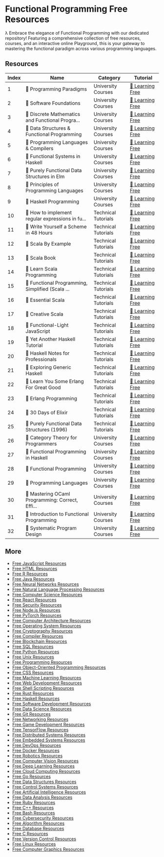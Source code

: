 # Functional Programming Free Resources

λ Embrace the elegance of Functional Programming with our dedicated repository! Featuring a comprehensive collection of free resources, courses, and an interactive online Playground, this is your gateway to mastering the functional paradigm across various programming languages.

## Resources

|   Index | Name                                            | Category            | Tutorial                                                                                                                      |
|---------|-------------------------------------------------|---------------------|-------------------------------------------------------------------------------------------------------------------------------|
|       1 | 📖 Programming Paradigms                         | University Courses  | [🔗 Learning Free](https://getvm.io/tutorials/csce-3193-programming-paradigms-university-of-arkansas-fayetteville)             |
|       2 | 📖 Software Foundations                          | University Courses  | [🔗 Learning Free](https://getvm.io/tutorials/cis-500-software-foundations-university-of-pennsylvania)                         |
|       3 | 📖 Discrete Mathematics and Functional Progra... | University Courses  | [🔗 Learning Free](https://getvm.io/tutorials/dmfp-discrete-mathematics-and-functional-programming-wheaton-college)            |
|       4 | 📖 Data Structures & Functional Programming      | University Courses  | [🔗 Learning Free](https://getvm.io/tutorials/cs-3110-data-structures-and-functional-programming-cornell-university)           |
|       5 | 📖 Programming Languages & Compilers             | University Courses  | [🔗 Learning Free](https://getvm.io/tutorials/cs-421-programming-languages-and-compilers-univ-of-illinois-urbana-champaign)    |
|       6 | 📖 Functional Systems in Haskell                 | University Courses  | [🔗 Learning Free](https://getvm.io/tutorials/cs-240h-functional-systems-in-haskell-stanford-university)                       |
|       7 | 📖 Purely Functional Data Structures in Elm      | University Courses  | [🔗 Learning Free](https://getvm.io/tutorials/cs-223-purely-functional-data-structures-in-elm-university-of-chicago)           |
|       8 | 📖 Principles of Programming Languages           | University Courses  | [🔗 Learning Free](https://getvm.io/tutorials/corsopl-principles-of-programming-languages-politecnico-di-milano)               |
|       9 | 📖 Haskell Programming                           | University Courses  | [🔗 Learning Free](https://getvm.io/tutorials/cis-194-introduction-to-haskell-penn-engineering)                                |
|      10 | 📖 How to implement regular expressions in fu... | Technical Tutorials | [🔗 Learning Free](https://getvm.io/tutorials/how-to-implement-regular-expressions-in-functional-javascript-using-derivatives) |
|      11 | 📖 Write Yourself a Scheme in 48 Hours           | Technical Tutorials | [🔗 Learning Free](https://getvm.io/tutorials/write-yourself-a-scheme-in-48-hours)                                             |
|      12 | 📖 Scala By Example                              | Technical Tutorials | [🔗 Learning Free](https://getvm.io/tutorials/scala-by-example)                                                                |
|      13 | 📖 Scala Book                                    | Technical Tutorials | [🔗 Learning Free](https://getvm.io/tutorials/scala-book)                                                                      |
|      14 | 📖 Learn Scala Programming                       | Technical Tutorials | [🔗 Learning Free](https://getvm.io/tutorials/hello-scala)                                                                     |
|      15 | 📖 Functional Programming, Simplified (Scala ... | Technical Tutorials | [🔗 Learning Free](https://getvm.io/tutorials/functional-programming-simplified-scala-edition)                                 |
|      16 | 📖 Essential Scala                               | Technical Tutorials | [🔗 Learning Free](https://getvm.io/tutorials/essential-scala)                                                                 |
|      17 | 📖 Creative Scala                                | Technical Tutorials | [🔗 Learning Free](https://getvm.io/tutorials/creative-scala)                                                                  |
|      18 | 📖 Functional-Light JavaScript                   | Technical Tutorials | [🔗 Learning Free](https://getvm.io/tutorials/functional-light-javascript)                                                     |
|      19 | 📖 Yet Another Haskell Tutorial                  | Technical Tutorials | [🔗 Learning Free](https://getvm.io/tutorials/yet-another-haskell-tutorial)                                                    |
|      20 | 📖 Haskell Notes for Professionals               | Technical Tutorials | [🔗 Learning Free](https://getvm.io/tutorials/haskell-notes-for-professionals)                                                 |
|      21 | 📖 Exploring Generic Haskell                     | Technical Tutorials | [🔗 Learning Free](https://getvm.io/tutorials/exploring-generic-haskell)                                                       |
|      22 | 📖 Learn You Some Erlang For Great Good          | Technical Tutorials | [🔗 Learning Free](https://getvm.io/tutorials/learn-you-some-erlang-for-great-good)                                            |
|      23 | 📖 Erlang Programming                            | Technical Tutorials | [🔗 Learning Free](https://getvm.io/tutorials/erlang-programming)                                                              |
|      24 | 📖 30 Days of Elixir                             | Technical Tutorials | [🔗 Learning Free](https://getvm.io/tutorials/30-days-of-elixir)                                                               |
|      25 | 📖 Purely Functional Data Structures (1996)      | Technical Tutorials | [🔗 Learning Free](https://getvm.io/tutorials/purely-functional-data-structures-1996)                                          |
|      26 | 📖 Category Theory for Programmers               | University Courses  | [🔗 Learning Free](https://getvm.io/tutorials/category-theory-for-programmers-2014-bartosz-milewski)                           |
|      27 | 📖 Functional Programming in Haskell             | University Courses  | [🔗 Learning Free](https://getvm.io/tutorials/functional-programming-in-haskell-iit-madras)                                    |
|      28 | 📖 Functional Programming                        | University Courses  | [🔗 Learning Free](https://getvm.io/tutorials/informatics-1-functional-programming-university-of-edinburgh)                    |
|      29 | 📖 Programming Languages                         | University Courses  | [🔗 Learning Free](https://getvm.io/tutorials/cse341-programming-languages-dan-grossman-spring-2013-university-of-washington)  |
|      30 | 📖 Mastering OCaml Programming: Correct, Effi... | University Courses  | [🔗 Learning Free](https://getvm.io/tutorials/ocaml-programming-correct-efficient-beautiful)                                   |
|      31 | 📖 Introduction to Functional Programming        | University Courses  | [🔗 Learning Free](https://getvm.io/tutorials/fp-101x-introduction-to-functional-programming-tu-delft)                         |
|      32 | 📖 Systematic Program Design                     | University Courses  | [🔗 Learning Free](https://getvm.io/tutorials/cpsc-110-systematic-program-design)                                              |

## More

- [Free JavaScript Resources](https://github.com/getvmio/free-javascript-resources)
- [Free HTML Resources](https://github.com/getvmio/free-html-resources)
- [Free R Resources](https://github.com/getvmio/free-r-resources)
- [Free Java Resources](https://github.com/getvmio/free-java-resources)
- [Free Neural Networks Resources](https://github.com/getvmio/free-neural-networks-resources)
- [Free Natural Language Processing Resources](https://github.com/getvmio/free-natural-language-processing-resources)
- [Free Computer Science Resources](https://github.com/getvmio/free-computer-science-resources)
- [Free React Resources](https://github.com/getvmio/free-react-resources)
- [Free Security Resources](https://github.com/getvmio/free-security-resources)
- [Free Node.js Resources](https://github.com/getvmio/free-node-js-resources)
- [Free PyTorch Resources](https://github.com/getvmio/free-pytorch-resources)
- [Free Computer Architecture Resources](https://github.com/getvmio/free-computer-architecture-resources)
- [Free Operating System Resources](https://github.com/getvmio/free-operating-system-resources)
- [Free Cryptography Resources](https://github.com/getvmio/free-cryptography-resources)
- [Free Compiler Resources](https://github.com/getvmio/free-compiler-resources)
- [Free Blockchain Resources](https://github.com/getvmio/free-blockchain-resources)
- [Free SQL Resources](https://github.com/getvmio/free-sql-resources)
- [Free Python Resources](https://github.com/getvmio/free-python-resources)
- [Free Unix Resources](https://github.com/getvmio/free-unix-resources)
- [Free Programming Resources](https://github.com/getvmio/free-programming-resources)
- [Free Object-Oriented Programming Resources](https://github.com/getvmio/free-object-oriented-programming-resources)
- [Free CSS Resources](https://github.com/getvmio/free-css-resources)
- [Free Machine Learning Resources](https://github.com/getvmio/free-machine-learning-resources)
- [Free Web Development Resources](https://github.com/getvmio/free-web-development-resources)
- [Free Shell Scripting Resources](https://github.com/getvmio/free-shell-scripting-resources)
- [Free Rust Resources](https://github.com/getvmio/free-rust-resources)
- [Free Haskell Resources](https://github.com/getvmio/free-haskell-resources)
- [Free Software Development Resources](https://github.com/getvmio/free-software-development-resources)
- [Free Data Science Resources](https://github.com/getvmio/free-data-science-resources)
- [Free Git Resources](https://github.com/getvmio/free-git-resources)
- [Free Networking Resources](https://github.com/getvmio/free-networking-resources)
- [Free Game Development Resources](https://github.com/getvmio/free-game-development-resources)
- [Free TensorFlow Resources](https://github.com/getvmio/free-tensorflow-resources)
- [Free Distributed Systems Resources](https://github.com/getvmio/free-distributed-systems-resources)
- [Free Embedded Systems Resources](https://github.com/getvmio/free-embedded-systems-resources)
- [Free DevOps Resources](https://github.com/getvmio/free-devops-resources)
- [Free Docker Resources](https://github.com/getvmio/free-docker-resources)
- [Free Robotics Resources](https://github.com/getvmio/free-robotics-resources)
- [Free Computer Vision Resources](https://github.com/getvmio/free-computer-vision-resources)
- [Free Deep Learning Resources](https://github.com/getvmio/free-deep-learning-resources)
- [Free Cloud Computing Resources](https://github.com/getvmio/free-cloud-computing-resources)
- [Free Go Resources](https://github.com/getvmio/free-go-resources)
- [Free Data Structures Resources](https://github.com/getvmio/free-data-structures-resources)
- [Free Control Systems Resources](https://github.com/getvmio/free-control-systems-resources)
- [Free Artificial Intelligence Resources](https://github.com/getvmio/free-artificial-intelligence-resources)
- [Free Data Analysis Resources](https://github.com/getvmio/free-data-analysis-resources)
- [Free Ruby Resources](https://github.com/getvmio/free-ruby-resources)
- [Free C++ Resources](https://github.com/getvmio/free-cpp-resources)
- [Free Bash Resources](https://github.com/getvmio/free-bash-resources)
- [Free Cybersecurity Resources](https://github.com/getvmio/free-cybersecurity-resources)
- [Free Algorithm Resources](https://github.com/getvmio/free-algorithm-resources)
- [Free Database Resources](https://github.com/getvmio/free-database-resources)
- [Free C Resources](https://github.com/getvmio/free-c-resources)
- [Free Version Control Resources](https://github.com/getvmio/free-version-control-resources)
- [Free Linux Resources](https://github.com/getvmio/free-linux-resources)
- [Free Computer Graphics Resources](https://github.com/getvmio/free-computer-graphics-resources)
